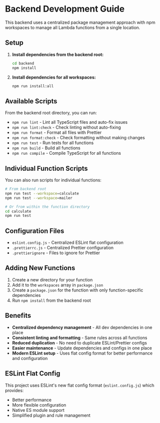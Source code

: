 # Backend Development Guide

This backend uses a centralized package management approach with npm workspaces to manage all Lambda functions from a single location.

## Setup

1. **Install dependencies from the backend root:**
   ```bash
   cd backend
   npm install
   ```

2. **Install dependencies for all workspaces:**
   ```bash
   npm run install:all
   ```

## Available Scripts

From the backend root directory, you can run:

- `npm run lint` - Lint all TypeScript files and auto-fix issues
- `npm run lint:check` - Check linting without auto-fixing
- `npm run format` - Format all files with Prettier
- `npm run format:check` - Check formatting without making changes
- `npm run test` - Run tests for all functions
- `npm run build` - Build all functions
- `npm run compile` - Compile TypeScript for all functions

## Individual Function Scripts

You can also run scripts for individual functions:

```bash
# From backend root
npm run test --workspace=calculate
npm run test --workspace=mailer

# Or from within the function directory
cd calculate
npm run test
```

## Configuration Files

- `eslint.config.js` - Centralized ESLint flat configuration
- `.prettierrc.js` - Centralized Prettier configuration
- `.prettierignore` - Files to ignore for Prettier

## Adding New Functions

1. Create a new directory for your function
2. Add it to the `workspaces` array in `package.json`
3. Create a `package.json` for the function with only function-specific dependencies
4. Run `npm install` from the backend root

## Benefits

- **Centralized dependency management** - All dev dependencies in one place
- **Consistent linting and formatting** - Same rules across all functions
- **Reduced duplication** - No need to duplicate ESLint/Prettier configs
- **Easier maintenance** - Update dependencies and configs in one place
- **Modern ESLint setup** - Uses flat config format for better performance and configuration

## ESLint Flat Config

This project uses ESLint's new flat config format (`eslint.config.js`) which provides:
- Better performance
- More flexible configuration
- Native ES module support
- Simplified plugin and rule management 